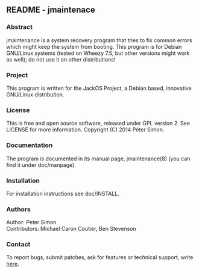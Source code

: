 ## README - jmaintenace

### Abstract

jmaintenance is a system recovery program that tries to fix common errors which might keep the system from booting.
This program is for Debian GNU/Linux systems (tested on Wheezy 7.5, but other versions might work as well);
do not use it on other distributions!

### Project

This program is written for the JackOS Project, a Debian based, innovative GNU/Linux distribution.

### License

This is free and open source software, released under GPL version 2. See LICENSE for more information.
Copyright (C) 2014 Péter Simon.

### Documentation

The program is documented in its manual page, jmaintenance(8) (you can find it under doc/manpage).

### Installation

For installation instructions see doc/INSTALL.

### Authors

Author: Peter Simon<br>
Contributors: Michael Caron Coutier, Ben Stevenson

### Contact

To report bugs, submit patches, ask for features or technical support, write [here](mailto:psimonprs@gmail.com).
